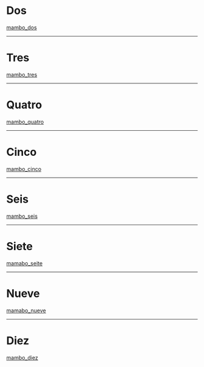 # Dos

[mambo_dos](https://res.cloudinary.com/poetrique/image/upload/v1543143534/poetrique-github/poetry/mambo_v2.jpg)

- - -

# Tres

[mambo_tres](https://res.cloudinary.com/poetrique/image/upload/v1543143538/poetrique-github/poetry/mambo_v3.jpg)

- - -

# Quatro

[mambo_quatro](https://res.cloudinary.com/poetrique/image/upload/v1543143537/poetrique-github/poetry/mambo_v4.jpg)

- - -

# Cinco

[mambo_cinco](https://res.cloudinary.com/poetrique/image/upload/v1543143537/poetrique-github/poetry/mambo_v5.jpg)

- - -

# Seis

[mambo_seis](https://res.cloudinary.com/poetrique/image/upload/v1543143538/poetrique-github/poetry/mambo_v6.jpg)

- - -

# Siete

[mamabo_seite](https://res.cloudinary.com/poetrique/image/upload/v1543143538/poetrique-github/poetry/mambo_v6.jpg)

- - -

# Nueve

[mamabo_nueve](https://res.cloudinary.com/poetrique/image/upload/v1543143549/poetrique-github/poetry/mambo_v9.jpg)

- - -

# Diez

[mambo_diez](https://res.cloudinary.com/poetrique/image/upload/v1543143549/poetrique-github/poetry/mambo_v10.jpg)
